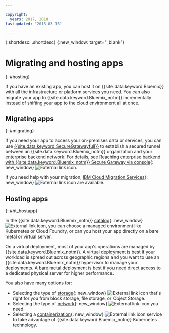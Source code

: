 ```yaml
---

copyright:
  years: 2017, 2018
lastupdated: "2018-03-16"

---
```


{:shortdesc: .shortdesc}
{:new_window: target="_blank"}

# Migrating and hosting apps
{: #hosting}

If you have an existing app, you can host it on {{site.data.keyword.Bluemix}} with all the infrastructure or platform services you need. You can also migrate your app to {{site.data.keyword.Bluemix_notm}} incrementally instead of shifting your app to the cloud environment all at once.

## Migrating apps
{: #migrating}

If you need your app to access your on-premises data or services, you can use [{{site.data.keyword.SecureGatewayfull}}](../services/SecureGateway/secure_gateway.html) to establish a secured tunnel between an {{site.data.keyword.Bluemix_notm}} organization and your enterprise backend network. For details, see [Reaching enterprise backend with {{site.data.keyword.Bluemix_notm}} Secure Gateway via console](https://developer.ibm.com/bluemix/2015/04/01/reaching-enterprise-backend-bluemix-secure-gateway/){: new_window} ![External link icon](../icons/launch-glyph.svg).

If you need help with your migration, [IBM Cloud Migration Services](https://www.ibm.com/cloud/migration-services){: new_window} ![External link icon](../icons/launch-glyph.svg "External link icon") are available.

## Hosting apps
{: #ht_hostapp}

In the {{site.data.keyword.Bluemix_notm}} [catalog](https://console.bluemix.net/catalog/?taxonomyNavigation=apps){: new_window} ![External link icon](../icons/launch-glyph.svg "External link icon"), you can choose a managed environment like Kubernetes or Cloud Foundry, or can you host your app directly on a bare metal or virtual server.

On a virtual deployment, most of your app's operations are managed by {{site.data.keyword.Bluemix_notm}}. A [virtual](../vsi/vsi_about.html) deployment is best if your workload is spread out across geographic regions and you want to use an {{site.data.keyword.Bluemix_notm}} hypervisor to manage your deployments. A [bare metal](../bare-metal/index.html) deployment is best if you need direct access to a dedicated physical server for higher performance.

You also have many options for:
* Selecting the type of [storage](https://console.bluemix.net/catalog/?taxonomyNavigation=apps&category=slstorage){: new_window} ![External link icon](../icons/launch-glyph.svg "External link icon") that's right for you from block storage, file storage, or Object Storage.
* Selecting the type of [network](https://console.bluemix.net/catalog/?taxonomyNavigation=apps&category=slnetwork){: new_window} ![External link icon](../icons/launch-glyph.svg "External link icon") you need.
* Selecting a [containerization](https://console.bluemix.net/catalog/?taxonomyNavigation=apps&category=containers){: new_window} ![External link icon](../icons/launch-glyph.svg "External link icon") service to take advantage of {{site.data.keyword.Bluemix_notm}} Kubernetes technology.